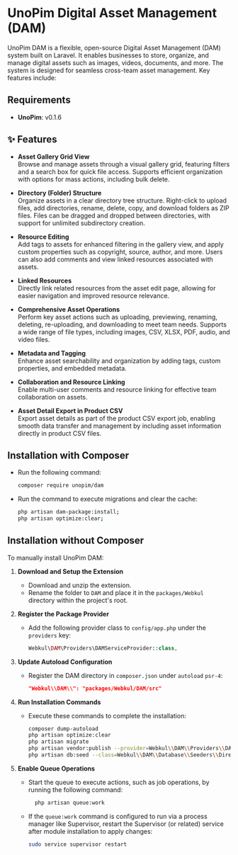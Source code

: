 # UnoPim Digital Asset Management (DAM)

UnoPim DAM is a flexible, open-source Digital Asset Management (DAM) system built on Laravel. It enables businesses to store, organize, and manage digital assets such as images, videos, documents, and more. The system is designed for seamless cross-team asset management. Key features include:

## Requirements
- **UnoPim**: v0.1.6

## ✨ Features

- **Asset Gallery Grid View**  
  Browse and manage assets through a visual gallery grid, featuring filters and a search box for quick file access. Supports efficient organization with options for mass actions, including bulk delete.

- **Directory (Folder) Structure**  
  Organize assets in a clear directory tree structure. Right-click to upload files, add directories, rename, delete, copy, and download folders as ZIP files. Files can be dragged and dropped between directories, with support for unlimited subdirectory creation.

- **Resource Editing**  
  Add tags to assets for enhanced filtering in the gallery view, and apply custom properties such as copyright, source, author, and more. Users can also add comments and view linked resources associated with assets.

- **Linked Resources**  
  Directly link related resources from the asset edit page, allowing for easier navigation and improved resource relevance.

- **Comprehensive Asset Operations**  
  Perform key asset actions such as uploading, previewing, renaming, deleting, re-uploading, and downloading to meet team needs. Supports a wide range of file types, including images, CSV, XLSX, PDF, audio, and video files.

- **Metadata and Tagging**  
  Enhance asset searchability and organization by adding tags, custom properties, and embedded metadata.

- **Collaboration and Resource Linking**  
  Enable multi-user comments and resource linking for effective team collaboration on assets.

- **Asset Detail Export in Product CSV**  
  Export asset details as part of the product CSV export job, enabling smooth data transfer and management by including asset information directly in product CSV files.

## Installation with Composer

- Run the following command:
   ```bash
   composer require unopim/dam
   ```

- Run the command to execute migrations and clear the cache:
   ```bash
   php artisan dam-package:install;
   php artisan optimize:clear;
   ```

## Installation without Composer

To manually install UnoPim DAM:

1. **Download and Setup the Extension**  
   - Download and unzip the extension.
   - Rename the folder to `DAM` and place it in the `packages/Webkul` directory within the project's root.

2. **Register the Package Provider**  
   - Add the following provider class to `config/app.php` under the `providers` key:
     ```php
     Webkul\DAM\Providers\DAMServiceProvider::class,
     ```

3. **Update Autoload Configuration**  
   - Register the DAM directory in `composer.json` under `autoload` `psr-4`:
     ```json
     "Webkul\\DAM\\": "packages/Webkul/DAM/src"
     ```

4. **Run Installation Commands**  
   - Execute these commands to complete the installation:
     ```bash
     composer dump-autoload
     php artisan optimize:clear
     php artisan migrate
     php artisan vendor:publish --provider=Webkul\\DAM\\Providers\\DAMServiceProvider
     php artisan db:seed --class=Webkul\\DAM\\Database\\Seeders\\DirectoryTableSeeder
     ```

5. **Enable Queue Operations**  
   - Start the queue to execute actions, such as job operations, by running the following command:
     ```bash
       php artisan queue:work
     ```
   - If the `queue:work` command is configured to run via a process manager like Supervisor, restart the Supervisor (or related) service after module installation to apply changes:
     ```bash
     sudo service supervisor restart
     ```

